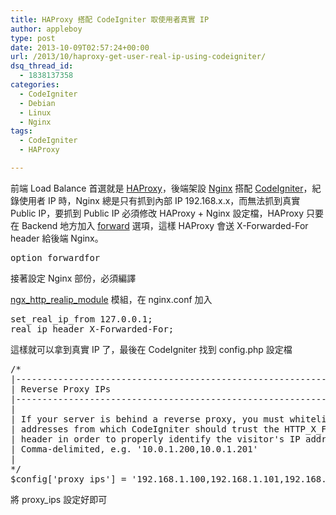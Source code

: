 ```yaml
---
title: HAProxy 搭配 CodeIgniter 取使用者真實 IP
author: appleboy
type: post
date: 2013-10-09T02:57:24+00:00
url: /2013/10/haproxy-get-user-real-ip-using-codeigniter/
dsq_thread_id:
  - 1838137358
categories:
  - CodeIgniter
  - Debian
  - Linux
  - Nginx
tags:
  - CodeIgniter
  - HAProxy

---
```

前端 Load Balance 首選就是 <a href="http://haproxy.1wt.eu/" target="_blank">HAProxy</a>，後端架設 <a href="http://nginx.org/" target="_blank">Nginx</a> 搭配 <a href="http://www.codeigniter.org.tw/" target="_blank">CodeIgniter</a>，紀錄使用者 IP 時，Nginx 總是只有抓到內部 IP 192.168.x.x，而無法抓到真實 Public IP，要抓到 Public IP 必須修改 HAProxy + Nginx 設定檔，HAProxy 只要在 Backend 地方加入 <a href="http://code.google.com/p/haproxy-docs/wiki/forwardfor" target="_blank">forward</a> 選項，這樣 HAProxy 會送 X-Forwarded-For header 給後端 Nginx。 

<pre class="brush: bash; title: ; notranslate" title="">option forwardfor</pre>

<!--more--> 接著設定 Nginx 部份，必須編譯 

<a href="http://nginx.org/en/docs/http/ngx_http_realip_module.html" target="_blank">ngx_http_realip_module</a> 模組，在 nginx.conf 加入 

<pre class="brush: bash; title: ; notranslate" title="">set_real_ip_from 127.0.0.1;
real_ip_header X-Forwarded-For;</pre> 這樣就可以拿到真實 IP 了，最後在 CodeIgniter 找到 config.php 設定檔 

<pre class="brush: bash; title: ; notranslate" title="">/*
|--------------------------------------------------------------------------
| Reverse Proxy IPs
|--------------------------------------------------------------------------
|
| If your server is behind a reverse proxy, you must whitelist the proxy IP
| addresses from which CodeIgniter should trust the HTTP_X_FORWARDED_FOR
| header in order to properly identify the visitor's IP address.
| Comma-delimited, e.g. '10.0.1.200,10.0.1.201'
|
*/
$config['proxy_ips'] = '192.168.1.100,192.168.1.101,192.168.1.102';</pre> 將 proxy_ips 設定好即可